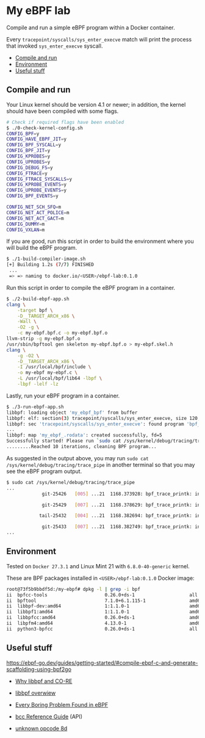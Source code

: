 # My eBPF lab

Compile and run a simple eBPF program within a Docker container.

Every `tracepoint/syscalls/sys_enter_execve` match will print the process that invoked `sys_enter_execve` syscall.

- [Compile and run](#compile-and-run)
- [Environment](#environment)
- [Useful stuff](#useful-stuff)

## Compile and run

Your Linux kernel should be version 4.1 or newer; in addition, the kernel should have been compiled with some flags. 

```bash
# Check if required flags have been enabled
$ ./0-check-kernel-config.sh 
CONFIG_BPF=y
CONFIG_HAVE_EBPF_JIT=y
CONFIG_BPF_SYSCALL=y
CONFIG_BPF_JIT=y
CONFIG_KPROBES=y
CONFIG_UPROBES=y
CONFIG_DEBUG_FS=y
CONFIG_FTRACE=y
CONFIG_FTRACE_SYSCALLS=y
CONFIG_KPROBE_EVENTS=y
CONFIG_UPROBE_EVENTS=y
CONFIG_BPF_EVENTS=y

CONFIG_NET_SCH_SFQ=m
CONFIG_NET_ACT_POLICE=m
CONFIG_NET_ACT_GACT=m
CONFIG_DUMMY=m
CONFIG_VXLAN=m
```

If you are good, run this script in order to build the environment where you 
will build the eBPF program.

```bash
$ ./1-build-compiler-image.sh 
[+] Building 1.2s (7/7) FINISHED                                               docker:default
 ...
 => => naming to docker.io/<USER>/ebpf-lab:0.1.0 
```

Run this script in order to compile the eBPF program in a container. 

```bash
$ ./2-build-ebpf-app.sh      
clang \
	-target bpf \
	-D__TARGET_ARCH_x86 \
	-Wall \
	-O2 -g \
	-c my-ebpf.bpf.c -o my-ebpf.bpf.o 
llvm-strip -g my-ebpf.bpf.o
/usr/sbin/bpftool gen skeleton my-ebpf.bpf.o > my-ebpf.skel.h
clang \
	-g -O2 \
	-D__TARGET_ARCH_x86 \
	-I /usr/local/bpf/include \
	-o my-ebpf my-ebpf.c \
	-L /usr/local/bpf/lib64 -lbpf \
	-lbpf -lelf -lz
```

Lastly, run your eBPF program in a container.

```bash
$ ./3-run-ebpf-app.sh  
libbpf: loading object 'my_ebpf_bpf' from buffer
libbpf: elf: section(3) tracepoint/syscalls/sys_enter_execve, size 120, link 0, flags 6, type=1
libbpf: sec 'tracepoint/syscalls/sys_enter_execve': found program 'bpf_prog' at insn offset 0 (0 bytes), code size 15 insns (120 bytes)
...
libbpf: map 'my_ebpf_.rodata': created successfully, fd=5
Successfully started! Please run `sudo cat /sys/kernel/debug/tracing/trace_pipe` to see output of the BPF programs.
.........Reached 10 iterations, cleaning BPF program...
```

As suggested in the output above, you may run `sudo cat /sys/kernel/debug/tracing/trace_pipe` 
in another terminal so that you may see the eBPF program output.

```bash
$ sudo cat /sys/kernel/debug/tracing/trace_pipe
...
             git-25426   [005] ...21  1168.373928: bpf_trace_printk: invoke bpf_prog: Hello, World!

             git-25429   [007] ...21  1168.378629: bpf_trace_printk: invoke bpf_prog: Hello, World!

            tail-25432   [004] ...21  1168.382694: bpf_trace_printk: invoke bpf_prog: Hello, World!

             git-25433   [007] ...21  1168.382749: bpf_trace_printk: invoke bpf_prog: Hello, World!
...
```
## Environment

Tested on `Docker 27.3.1` and Linux Mint 21 with `6.8.0-40-generic` kernel.

These are BPF packages installed in `<USER>/ebpf-lab:0.1.0` Docker image:

```bash
root@73f5b9bbdf5d:/my-ebpf# dpkg -l | grep -i bpf
ii  bpfcc-tools                     0.26.0+ds-1                    all          tools for BPF Compiler Collection (BCC)
ii  bpftool                         7.1.0+6.1.115-1                amd64        Inspection and simple manipulation of BPF programs and maps
ii  libbpf-dev:amd64                1:1.1.0-1                      amd64        eBPF helper library (development files)
ii  libbpf1:amd64                   1:1.1.0-1                      amd64        eBPF helper library (shared library)
ii  libbpfcc:amd64                  0.26.0+ds-1                    amd64        shared library for BPF Compiler Collection (BCC)
ii  libpfm4:amd64                   4.13.0-1                       amd64        Library to program the performance monitoring events
ii  python3-bpfcc                   0.26.0+ds-1                    all          Python 3 wrappers for BPF Compiler Collection (BCC)
```

## Useful stuff

https://ebpf-go.dev/guides/getting-started/#compile-ebpf-c-and-generate-scaffolding-using-bpf2go

- [Why libbpf and CO-RE](https://nakryiko.com/posts/bcc-to-libbpf-howto-guide/#why-libbpf-and-bpf-co-re)

- [libbpf overwiew](https://libbpf.readthedocs.io/en/latest/libbpf_overview.html)

- [Every Boring Problem Found in eBPF](https://tmpout.sh/2/4.html)

- [bcc Reference Guide](https://android.googlesource.com/platform/external/bcc/+/refs/heads/android10-c2f2-s1-release/docs/reference_guide.md#6-bpf_get_current_comm) (API)

- [unknown opcode 8d](https://stackoverflow.com/questions/70392721/unable-to-load-ebpf-program-loading-stops-at-13-func-bpf-prog1-type-id-9-inval)

